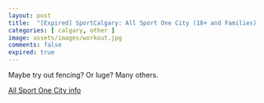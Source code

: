 ```yaml
---
layout: post
title:  "[Expired] SportCalgary: All Sport One City (18+ and Families) - Feb 8-17 2025. Registration opens February 3 at 3PM"
categories: [ calgary, other ]
image: assets/images/workout.jpg
comments: false
expired: true
---
```


Maybe try out fencing?  Or luge?  Many others.

[All Sport One City info](https://sportcalgary.ca/all-sport-one-city)
